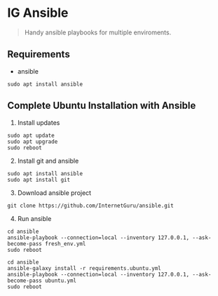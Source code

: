 # IG Ansible

> Handy ansible playbooks for multiple enviroments.

## Requirements

 - ansible
```
sudo apt install ansible
```

## Complete Ubuntu Installation with Ansible

1. Install updates
```
sudo apt update
sudo apt upgrade
sudo reboot
```

2. Install git and ansible
```
sudo apt install ansible
sudo apt install git
```

3. Download ansible project
```
git clone https://github.com/InternetGuru/ansible.git
```

4. Run ansible
```
cd ansible
ansible-playbook --connection=local --inventory 127.0.0.1, --ask-become-pass fresh_env.yml
sudo reboot
```
```
cd ansible
ansible-galaxy install -r requirements.ubuntu.yml
ansible-playbook --connection=local --inventory 127.0.0.1, --ask-become-pass ubuntu.yml
sudo reboot
```

